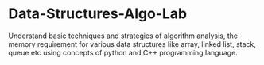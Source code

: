 # Data-Structures-Algo-Lab
Understand basic techniques and strategies of algorithm analysis, the memory requirement for various data structures like array, linked list, stack, queue etc using concepts of python and C++ programming language.
